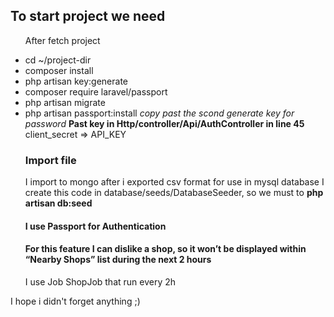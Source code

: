 
<h2>To start project we need</h2>
<ul>
   <p>After fetch project</p>
   <li>cd ~/project-dir</li>
   <li>composer install</li>
   <li>php artisan key:generate</li>
  <li>composer require laravel/passport</li>
  <li>php artisan migrate</li>
  <li>php artisan passport:install <i>copy past the scond generate key for password</i>
  <b>Past key in Http/controller/Api/AuthController in line 45</b> client_secret => API_KEY
  </li> 
  
  
  <h3>Import file</h3>
  I import to mongo after i exported csv format for use in mysql database
  I create this code in database/seeds/DatabaseSeeder, so we must to <b>php artisan db:seed</b>
  
  
  <h4>I use Passport for Authentication</h4>
  
  <h4>For this feature I can dislike a shop, so it won’t be displayed within “Nearby Shops” list during the next 2 hours</h4>
  <p>I use Job ShopJob that run every 2h</p>
</ul>


I hope i didn't forget anything ;)
